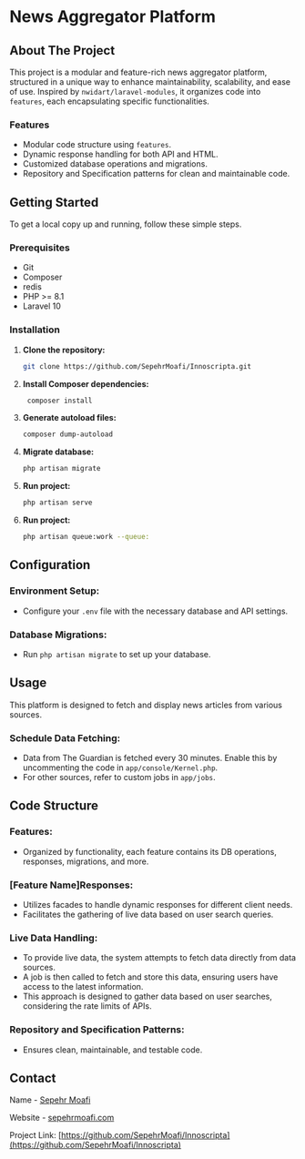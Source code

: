 # News Aggregator Platform

## About The Project

This project is a modular and feature-rich news aggregator platform, structured in a unique way to enhance maintainability, scalability, and ease of use. Inspired by `nwidart/laravel-modules`, it organizes code into `features`, each encapsulating specific functionalities.

### Features

- Modular code structure using `features`.
- Dynamic response handling for both API and HTML.
- Customized database operations and migrations.
- Repository and Specification patterns for clean and maintainable code.

## Getting Started

To get a local copy up and running, follow these simple steps.

### Prerequisites

- Git
- Composer
- redis
- PHP >= 8.1
- Laravel 10

### Installation

1. **Clone the repository:**

   ```sh
   git clone https://github.com/SepehrMoafi/Innoscripta.git

2. **Install Composer dependencies:**
   ```sh
    composer install
   
3. **Generate autoload files:**
   ```sh
   composer dump-autoload

4. **Migrate database:**
   ```sh
   php artisan migrate
   
5. **Run project:**
   ```sh
   php artisan serve
   
6. **Run project:**
   ```sh
   php artisan queue:work --queue:
## Configuration

### Environment Setup:
- Configure your `.env` file with the necessary database and API settings.

### Database Migrations:
- Run `php artisan migrate` to set up your database.

## Usage

This platform is designed to fetch and display news articles from various sources.

### Schedule Data Fetching:
- Data from The Guardian is fetched every 30 minutes. Enable this by uncommenting the code in `app/console/Kernel.php`.
- For other sources, refer to custom jobs in `app/jobs`.

## Code Structure

### Features:
- Organized by functionality, each feature contains its DB operations, responses, migrations, and more.

### [Feature Name]Responses:
- Utilizes facades to handle dynamic responses for different client needs.
- Facilitates the gathering of live data based on user search queries.

### Live Data Handling:
- To provide live data, the system attempts to fetch data directly from data sources.
- A job is then called to fetch and store this data, ensuring users have access to the latest information.
- This approach is designed to gather data based on user searches, considering the rate limits of APIs.

### Repository and Specification Patterns:
- Ensures clean, maintainable, and testable code.

## Contact

Name - [Sepehr Moafi](mailto:sepehrmoafi02@gmail.com)

Website - [sepehrmoafi.com](https://sepehrmoafi.com/)

Project Link: [https://github.com/SepehrMoafi/Innoscripta](https://github.com/SepehrMoafi/Innoscripta)
